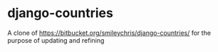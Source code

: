 django-countries
================

A clone of https://bitbucket.org/smileychris/django-countries/ for the purpose of updating and refining
